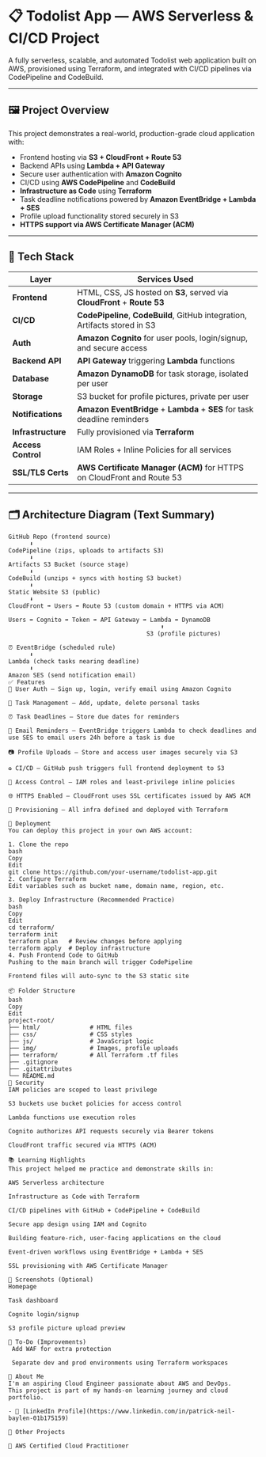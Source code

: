 # 📋 Todolist App — AWS Serverless & CI/CD Project

A fully serverless, scalable, and automated Todolist web application built on AWS, provisioned using Terraform, and integrated with CI/CD pipelines via CodePipeline and CodeBuild.

---

## 🖼️ Project Overview

This project demonstrates a real-world, production-grade cloud application with:

- Frontend hosting via **S3 + CloudFront + Route 53**
- Backend APIs using **Lambda + API Gateway**
- Secure user authentication with **Amazon Cognito**
- CI/CD using **AWS CodePipeline** and **CodeBuild**
- **Infrastructure as Code** using **Terraform**
- Task deadline notifications powered by **Amazon EventBridge + Lambda + SES**
- Profile upload functionality stored securely in S3
- **HTTPS support via AWS Certificate Manager (ACM)**

---

## 🔧 Tech Stack

| Layer             | Services Used                                                                  |
|-------------------|--------------------------------------------------------------------------------|
| **Frontend**       | HTML, CSS, JS hosted on **S3**, served via **CloudFront** + **Route 53**       |
| **CI/CD**          | **CodePipeline**, **CodeBuild**, GitHub integration, Artifacts stored in S3    |
| **Auth**           | **Amazon Cognito** for user pools, login/signup, and secure access             |
| **Backend API**    | **API Gateway** triggering **Lambda** functions                                |
| **Database**       | **Amazon DynamoDB** for task storage, isolated per user                        |
| **Storage**        | S3 bucket for profile pictures, private per user                               |
| **Notifications**  | **Amazon EventBridge** + **Lambda** + **SES** for task deadline reminders      |
| **Infrastructure** | Fully provisioned via **Terraform**                                            |
| **Access Control** | IAM Roles + Inline Policies for all services                                   |
| **SSL/TLS Certs**  | **AWS Certificate Manager (ACM)** for HTTPS on CloudFront and Route 53         |

---

## 🗂️ Architecture Diagram (Text Summary)

```plaintext
GitHub Repo (frontend source)
      ⬇
CodePipeline (zips, uploads to artifacts S3)
      ⬇
Artifacts S3 Bucket (source stage)
      ⬇
CodeBuild (unzips + syncs with hosting S3 bucket)
      ⬇
Static Website S3 (public)
      ⬇
CloudFront ➡️ Users ➡️ Route 53 (custom domain + HTTPS via ACM)

Users ➡️ Cognito ➡️ Token ➡️ API Gateway ➡️ Lambda ➡️ DynamoDB
                                           ⬆
                                       S3 (profile pictures)

⏰ EventBridge (scheduled rule)
      ⬇
Lambda (check tasks nearing deadline)
      ⬇
Amazon SES (send notification email)
✅ Features
👤 User Auth – Sign up, login, verify email using Amazon Cognito

📝 Task Management – Add, update, delete personal tasks

⏰ Task Deadlines – Store due dates for reminders

📩 Email Reminders – EventBridge triggers Lambda to check deadlines and use SES to email users 24h before a task is due

📷 Profile Uploads – Store and access user images securely via S3

♻️ CI/CD – GitHub push triggers full frontend deployment to S3

🔐 Access Control – IAM roles and least-privilege inline policies

🌐 HTTPS Enabled – CloudFront uses SSL certificates issued by AWS ACM

🧱 Provisioning – All infra defined and deployed with Terraform

🚀 Deployment
You can deploy this project in your own AWS account:

1. Clone the repo
bash
Copy
Edit
git clone https://github.com/your-username/todolist-app.git
2. Configure Terraform
Edit variables such as bucket name, domain name, region, etc.

3. Deploy Infrastructure (Recommended Practice)
bash
Copy
Edit
cd terraform/
terraform init
terraform plan   # Review changes before applying
terraform apply  # Deploy infrastructure
4. Push Frontend Code to GitHub
Pushing to the main branch will trigger CodePipeline

Frontend files will auto-sync to the S3 static site

📦 Folder Structure
bash
Copy
Edit
project-root/
├── html/              # HTML files
├── css/               # CSS styles
├── js/                # JavaScript logic
├── img/               # Images, profile uploads
├── terraform/         # All Terraform .tf files
├── .gitignore
├── .gitattributes
└── README.md
🔐 Security
IAM policies are scoped to least privilege

S3 buckets use bucket policies for access control

Lambda functions use execution roles

Cognito authorizes API requests securely via Bearer tokens

CloudFront traffic secured via HTTPS (ACM)

📚 Learning Highlights
This project helped me practice and demonstrate skills in:

AWS Serverless architecture

Infrastructure as Code with Terraform

CI/CD pipelines with GitHub + CodePipeline + CodeBuild

Secure app design using IAM and Cognito

Building feature-rich, user-facing applications on the cloud

Event-driven workflows using EventBridge + Lambda + SES

SSL provisioning with AWS Certificate Manager

📸 Screenshots (Optional)
Homepage

Task dashboard

Cognito login/signup

S3 profile picture upload preview

📌 To-Do (Improvements)
 Add WAF for extra protection

 Separate dev and prod environments using Terraform workspaces

🙋 About Me
I'm an aspiring Cloud Engineer passionate about AWS and DevOps.
This project is part of my hands-on learning journey and cloud portfolio.

- 💼 [LinkedIn Profile](https://www.linkedin.com/in/patrick-neil-baylen-01b175159)

📂 Other Projects

🧠 AWS Certified Cloud Practitioner